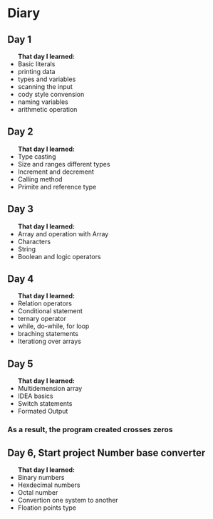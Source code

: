 # Diary
<h2> Day 1 </h2>
<ul><b>That day I learned:</b> 
  <li> Basic literals </li>
  <li>  printing data</li>
  <li> types and variables</li>
  <li> scanning the input</li>
  <li> cody style convension</li>
  <li> naming variables</li>
  <li> arithmetic operation</li>
</ul>
<h2> Day 2 </h2>
<ul><b> That day I learned:</b>
  <li> Type casting </li>
  <li> Size and ranges different types</li>
  <li> Increment and decrement </li>
  <li> Calling method </li>
  <li> Primite and reference type</li>
</ul>
<h2> Day 3 </h2>
<ul><b> That day I learned:</b>
  <li>Array and operation with Array </li>
  <li>Characters</li>
  <li>String </li>
  <li>Boolean and logic operators </li>
</ul>
<h2> Day 4 </h2>
<ul><b> That day I learned:</b>
  <li>Relation operators </li>
  <li>Conditional statement </li>
  <li>ternary operator </li>
  <li>while, do-while, for loop</li>
  <li>braching statements</li>
  <li>Iterationg over arrays</li>
</ul>
<h2> Day 5 </h2>
<ul><b> That day I learned:</b>
  <li> Multidemension array </li>
  <li> IDEA basics </li>
  <li> Switch statements </li>
  <li> Formated Output </li>
</ul> 
<h3> As a result, the program created crosses zeros </h3>
<h2> Day 6, Start project Number base converter </h2>
<ul><b> That day I learned:</b>
  <li> Binary numbers </li>
  <li> Hexdecimal numbers </li>
  <li> Octal number </li>
  <li> Convertion one system to another </li>
  <li> Floation points type </li>
</ul> 
